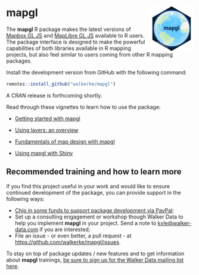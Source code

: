 # mapgl <a href="https://walker-data.com/mapgl"><img src="man/figures/logo.png" align="right" height="120" alt="mapgl website" /></a>

The **mapgl** R package makes the latest versions of [Mapbox GL JS](https://docs.mapbox.com/mapbox-gl-js/api/) and [MapLibre GL JS](https://maplibre.org/maplibre-gl-js/docs/) available to R users. The package interface is designed to make the powerful capabilities of both libraries available in R mapping projects, but also feel similar to users coming from other R mapping packages.

Install the development version from GitHub with the following command: 

```r
remotes::install_github("walkerke/mapgl")
```

A CRAN release is forthcoming shortly.  

Read through these vignettes to learn how to use the package:

-   [Getting started with mapgl](https://walker-data.com/mapgl/articles/getting-started.html)

-   [Using layers: an overview](https://walker-data.com/mapgl/articles/layers-overview.html)

-   [Fundamentals of map design with mapgl](https://walker-data.com/mapgl/articles/map-design.html)

-   [Using mapgl with Shiny](https://walker-data.com/mapgl/articles/shiny.html)

## Recommended training and how to learn more

If you find this project useful in your work and would like to ensure continued development of the package, you can provide support in the following ways: 

* [Chip in some funds to support package development via PayPal](https://paypal.me/walkerdata);
* Set up a consulting engagement or workshop though Walker Data to help you implement __mapgl__ in your project.  Send a note to <kyle@walker-data.com> if you are interested; 
* File an issue - or even better, a pull request - at https://github.com/walkerke/mapgl/issues. 

To stay on top of package updates / new features and to get information about __mapgl__ trainings, [be sure to sign up for the Walker Data mailing list here](https://walker-data.us15.list-manage.com/subscribe?u=1829a68a5eda3d301119fdcd6&id=c4a53d2961).
